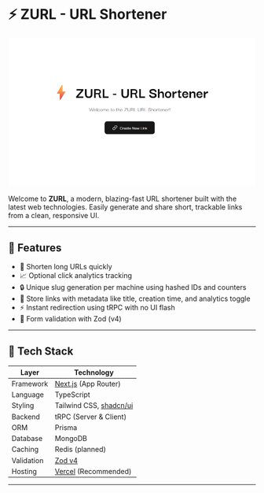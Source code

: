 # ⚡ ZURL - URL Shortener

![ZURL Homepage](./public/preview.png)

Welcome to **ZURL**, a modern, blazing-fast URL shortener built with the latest web technologies. Easily generate and share short, trackable links from a clean, responsive UI.

---

## 🚀 Features

- 🔗 Shorten long URLs quickly
- 📈 Optional click analytics tracking
- 🔒 Unique slug generation per machine using hashed IDs and counters
- 📁 Store links with metadata like title, creation time, and analytics toggle
- ⚡ Instant redirection using tRPC with no UI flash
- 🧠 Form validation with Zod (v4)

---

## 🧰 Tech Stack

| Layer      | Technology                                       |
| ---------- | ------------------------------------------------ |
| Framework  | [Next.js](https://nextjs.org) (App Router)       |
| Language   | TypeScript                                       |
| Styling    | Tailwind CSS, [shadcn/ui](https://ui.shadcn.com) |
| Backend    | tRPC (Server & Client)                           |
| ORM        | Prisma                                           |
| Database   | MongoDB                                          |
| Caching    | Redis (planned)                                  |
| Validation | [Zod v4](https://zod.dev)                        |
| Hosting    | [Vercel](https://vercel.com) (Recommended)       |

---
